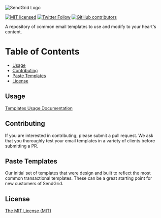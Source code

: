 ![SendGrid Logo](https://uiux.s3.amazonaws.com/2016-logos/email-logo%402x.png)

[![MIT licensed](https://img.shields.io/badge/license-MIT-blue.svg)](./LICENSE)
[![Twitter Follow](https://img.shields.io/twitter/follow/sendgrid.svg?style=social&label=Follow)](https://twitter.com/sendgrid)
[![GitHub contributors](https://img.shields.io/github/contributors/sendgrid/email-templates.svg)](https://github.com/sendgrid/email-templates/graphs/contributors)

A repository of common email templates to use and modify to your heart's content.

# Table of Contents

* [Usage](#usage)
* [Contributing](#contributing)
* [Paste Templates](#paste-templates)
* [License](#license)


<a name="usage"></a>
## Usage
[Templates Usage Documentation](https://github.com/sendgrid/email-templates/blob/master/USAGE.md)

<a name="contributing"></a>
## Contributing
If you are interested in contributing, please submit a pull request. We ask that you thoroughly test your email templates in a variety of clients before submitting a PR.

<a name="paste-templates"></a>
## Paste Templates
Our initial set of templates that were design and built to reflect the most common transactional templates. These can be a great starting point for new customers of SendGrid.

<a name="license"></a>
## License
[The MIT License (MIT)](LICENSE)